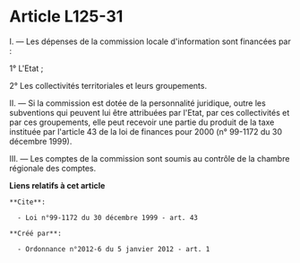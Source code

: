 # Article L125-31

I. ― Les dépenses de la commission locale d'information sont financées par : 

1° L'Etat ; 

2° Les collectivités territoriales et leurs groupements. 

II. ― Si la commission est dotée de la personnalité juridique, outre les subventions qui peuvent lui être attribuées par
l'Etat, par ces collectivités et par ces groupements, elle peut recevoir une partie du produit de la taxe instituée par
l'article 43 de la loi de finances pour 2000 (n° 99-1172 du 30 décembre 1999). 

III. ― Les comptes de la commission sont soumis au contrôle de la chambre régionale des comptes.

**Liens relatifs à cet article**

	**Cite**:

	  - Loi n°99-1172 du 30 décembre 1999 - art. 43

	**Créé par**:

	  - Ordonnance n°2012-6 du 5 janvier 2012 - art. 1
